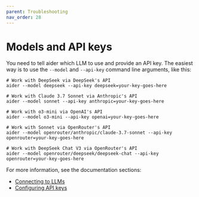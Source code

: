 ```yaml
---
parent: Troubleshooting
nav_order: 28
---
```


# Models and API keys

You need to tell aider which LLM to use and provide an API key.
The easiest way is to use the `--model` and `--api-key`
command line arguments, like this:

```
# Work with DeepSeek via DeepSeek's API
aider --model deepseek --api-key deepseek=your-key-goes-here

# Work with Claude 3.7 Sonnet via Anthropic's API
aider --model sonnet --api-key anthropic=your-key-goes-here

# Work with o3-mini via OpenAI's API
aider --model o3-mini --api-key openai=your-key-goes-here

# Work with Sonnet via OpenRouter's API
aider --model openrouter/anthropic/claude-3.7-sonnet --api-key openrouter=your-key-goes-here

# Work with DeepSeek Chat V3 via OpenRouter's API
aider --model openrouter/deepseek/deepseek-chat --api-key openrouter=your-key-goes-here
```

For more information, see the documentation sections:

- [Connecting to LLMs](https://aider.chat/docs/llms.html)
- [Configuring API keys](https://aider.chat/docs/config/api-keys.html)
